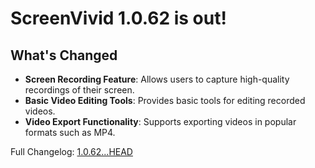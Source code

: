 # ScreenVivid 1.0.62 is out!

## What's Changed
- **Screen Recording Feature**: Allows users to capture high-quality recordings of their screen.
- **Basic Video Editing Tools**: Provides basic tools for editing recorded videos.
- **Video Export Functionality**: Supports exporting videos in popular formats such as MP4.


Full Changelog: [1.0.62...HEAD](https://github.com/tamnguyenvan/screenvivid/compare/1.0.62...HEAD)